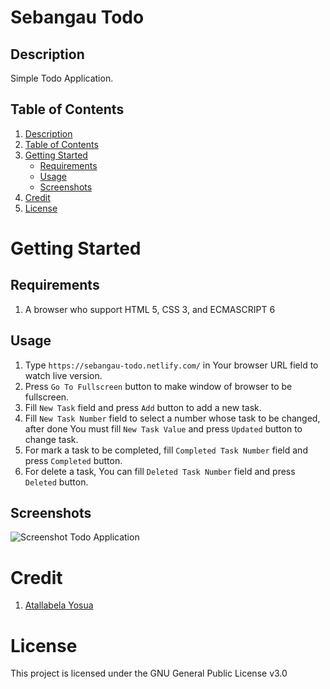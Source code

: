 # Sebangau Todo

## Description

Simple Todo Application.

## Table of Contents

1. [Description](#description)
2. [Table of Contents](#table-of-contents)
3. [Getting Started](#getting-started)
   - [Requirements](#requirements)
   - [Usage](#usage)
   - [Screenshots](#screenshots)
4. [Credit](#credit)
3. [License](#license)

# Getting Started

## Requirements

1. A browser who support HTML 5, CSS 3, and ECMASCRIPT 6

## Usage

1. Type ```https://sebangau-todo.netlify.com/``` in Your browser URL field to watch live version.
2. Press ```Go To Fullscreen``` button to make window of browser to be fullscreen.
3. Fill ```New Task``` field and press ```Add``` button to add a new task.
4. Fill ```New Task Number``` field to select a number whose task to be changed, after done You must fill 
   ```New Task Value``` and press ```Updated``` button to change task.
5. For mark a task to be completed, fill ```Completed Task Number``` field and press ```Completed``` button.
6. For delete a task, You can fill ```Deleted Task Number``` field and press ```Deleted``` button.

## Screenshots

![Screenshot Todo Application](https://justanaivedreamer.files.wordpress.com/2019/11/screenshot_2019-11-11-todo.png)

# Credit

1. [Atallabela Yosua](https://github.com/A-Naive-Dreamer)

# License

This project is licensed under the GNU General Public License v3.0
